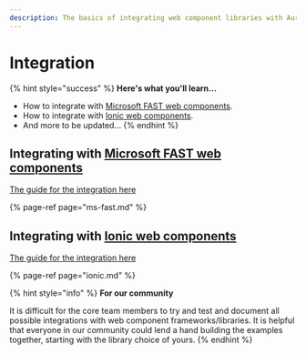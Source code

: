 ```yaml
---
description: The basics of integrating web component libraries with Aurelia.
---
```


# Integration

{% hint style="success" %}
**Here's what you'll learn...**

* How to integrate with [Microsoft FAST web components](https://www.fast.design/).
* How to integrate with [Ionic web components](https://ionicframework.com/docs/components).
* And more to be updated...
{% endhint %}

## Integrating with [Microsoft FAST web components](https://www.fast.design/)

[The guide for the integration here](ms-fast.md)

{% page-ref page="ms-fast.md" %}

## Integrating with [Ionic web components](https://ionicframework.com/docs/components)

[The guide for the integration here](ionic.md)

{% page-ref page="ionic.md" %}

{% hint style="info" %}
**For our community**

It is difficult for the core team members to try and test and document all possible integrations with web component frameworks/libraries. It is helpful that everyone in our community could lend a hand building the examples together, starting with the library choice of yours.
{% endhint %}

